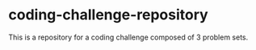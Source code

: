 # coding-challenge-repository
This is a repository for a coding challenge composed of 3 problem sets.
